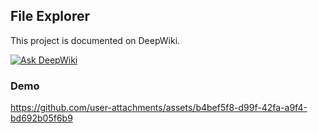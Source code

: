## File Explorer

This project is documented on DeepWiki.

[![Ask DeepWiki](https://deepwiki.com/badge.svg)](https://deepwiki.com/anpa6841/file-explorer)

### Demo 

https://github.com/user-attachments/assets/b4bef5f8-d99f-42fa-a9f4-bd692b05f6b9
